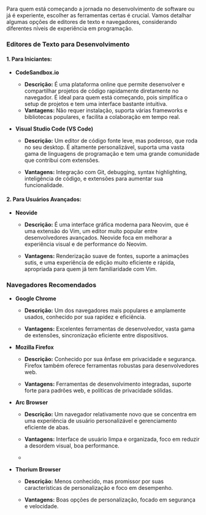   
Para quem está começando a jornada no desenvolvimento de software ou já é experiente, escolher as ferramentas certas é crucial. Vamos detalhar algumas opções de editores de texto e navegadores, considerando diferentes níveis de experiência em programação.

### Editores de Texto para Desenvolvimento

#### 1. Para Iniciantes:

- **CodeSandbox.io**
    
    - **Descrição:** É uma plataforma online que permite desenvolver e compartilhar projetos de código rapidamente diretamente no navegador. É ideal para quem está começando, pois simplifica o setup de projetos e tem uma interface bastante intuitiva.
    - **Vantagens:** Não requer instalação, suporta várias frameworks e bibliotecas populares, e facilita a colaboração em tempo real.
    
- **Visual Studio Code (VS Code)**
    
    - **Descrição:** Um editor de código fonte leve, mas poderoso, que roda no seu desktop. É altamente personalizável, suporta uma vasta gama de linguagens de programação e tem uma grande comunidade que contribui com extensões.
    
    - **Vantagens:** Integração com Git, debugging, syntax highlighting, inteligência de código, e extensões para aumentar sua funcionalidade.

#### 2. Para Usuários Avançados:

- **Neovide**
    - **Descrição:** É uma interface gráfica moderna para Neovim, que é uma extensão do Vim, um editor muito popular entre desenvolvedores avançados. Neovide foca em melhorar a experiência visual e de performance do Neovim.
    
    - **Vantagens:** Renderização suave de fontes, suporte a animações sutis, e uma experiência de edição muito eficiente e rápida, apropriada para quem já tem familiaridade com Vim.

### Navegadores Recomendados

- **Google Chrome**
    
    - **Descrição:** Um dos navegadores mais populares e amplamente usados, conhecido por sua rapidez e eficiência.
    
    - **Vantagens:** Excelentes ferramentas de desenvolvedor, vasta gama de extensões, sincronização eficiente entre dispositivos.
    
- **Mozilla Firefox**
    
    - **Descrição:** Conhecido por sua ênfase em privacidade e segurança. Firefox também oferece ferramentas robustas para desenvolvedores web.
    
    - **Vantagens:** Ferramentas de desenvolvimento integradas, suporte forte para padrões web, e políticas de privacidade sólidas.
    
- **Arc Browser**
    
    - **Descrição:** Um navegador relativamente novo que se concentra em uma experiência de usuário personalizável e gerenciamento eficiente de abas.
    
    - **Vantagens:** Interface de usuário limpa e organizada, foco em reduzir a desordem visual, boa performance.
    - 
      
- **Thorium Browser**
    
    - **Descrição:** Menos conhecido, mas promissor por suas características de personalização e foco em desempenho.
    
	-  **Vantagens:** Boas opções de personalização, focado em segurança e velocidade.

